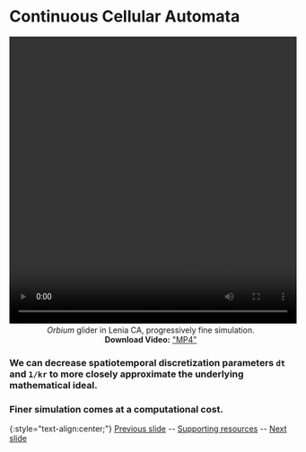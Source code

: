 # Continuous Cellular Automata 

<div align="center">
  <!-- 'video for everyone' code snippet from https://camendesign.com/code/video_for_everybody -->
  <!-- first try HTML5 playback: if serving as XML, expand `controls` to `controls="controls"` and autoplay likewise -->
  <!-- warning: playback does not work on iOS3 if you include the poster attribute! fixed in iOS4.0 -->
  <video width="512" height="512" controls>
    <source src="https://raw.githubusercontent.com/riveSunder/fractal_persistence/master/docs/assets/vid1a_orbium_unicaudatus.mp4" type="video/mp4" /><!-- Safari / iOS video    -->
  <!-- <source src="__VIDEO__.OGV" type="video/ogg" /><!-- Firefox / Opera / Chrome10 --> -->
    <!-- fallback to Flash: -->
    <object width="512" height="512" type="application/x-shockwave-flash" data="__FLASH__.SWF">
      <!-- Firefox uses the `data` attribute above, IE/Safari uses the param below -->
      <param name="movie" value="__FLASH__.SWF" />
      <param name="flashvars" value="controlbar=over&amp;image=__image__.png&amp;file=https://raw.githubusercontent.com/riveSunder/fractal_persistence/master/docs/assets/vid1a_orbium_unicaudatus.mp4" />
      <!-- fallback image. note the title field below, put the title of the video there -->
      <img src="https://raw.githubusercontent.com/riveSunder/fractal_persistence/master/docs/assets/vid1a_thumbnail.png" width="512" height="512" alt="thumbnail of _Orbium_ glider"
           title="No video playback capabilities, please download the video below" />
    </object>
  </video>
<em>Orbium</em> glider in Lenia CA, progressively fine simulation. 
<br>
<strong>Download Video:</strong>
<a href="https://raw.githubusercontent.com/riveSunder/fractal_persistence/master/docs/assets/vid1a_orbium_unicaudatus.mp4">"MP4"</a>
</div>
<!-- Open Format:	<a href="__VIDEO__.OGV">"Ogg"</a> -->

### We can decrease spatiotemporal discretization parameters `dt` and `1/kr` to more closely approximate the underlying mathematical ideal.
### Finer simulation comes at a computational cost.


{:style="text-align:center;"}
[Previous slide](https://rivesunder.github.io/fractal_persistence/al24_slide_002a) -- [Supporting resources](https://rivesunder.github.io/fractal_persistence) -- [Next slide](https://rivesunder.github.io/fractal_persistence/al24_slide_003)
